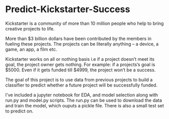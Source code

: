 # Predict-Kickstarter-Success

Kickstarter is a community of more than 10 million people who help to bring creative projects to life.

More than $3 billion dollars have been contributed by the members in fueling these projects.
The projects can be literally anything – a device, a game, an app, a film etc.

Kickstarter works on all or nothing basis i.e if a project doesn’t meet its goal, the project owner gets nothing.
For example: if a projects’s goal is $5000. Even if it gets funded till $4999, the project won’t be a success.


The goal of this project is to use data from previous projects to build a classifier to predict whether a future project will be successfully funded.

I've included a jupyter notebook for EDA, and model selection along with run.py and model.py scripts.
The run.py can be used to download the data and train the model, which ouputs a pickle file. There is also a small test set to predict on.
